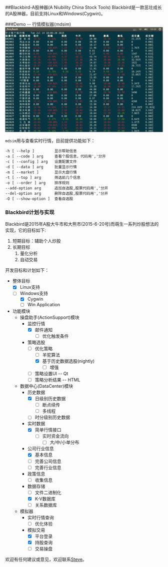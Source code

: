 ##Blackbird-A股神器(A Niubility China Stock Tools)
Blackbird是一款茁壮成长的A股神器，目前支持Linux和Windows(Cygwin)。

###Demo -- 行情模拟器(mdsim)
![Blackbird.gif](demo/demo.gif)

`mdsim`用与查看实时行情，目前提供功能如下：

    -h [ --help ]         显示帮助信息
    -a [ --code ] arg     查看个股信息，代码用','分开
    -c [ --config ] arg   设置配置文件
    -d [ --data ] arg     批量显示行情
    -m [ --market ]       显示大盘行情
    -t [ --top ] arg      筛选前几个信息
    -o [ --order ] arg    排序规则
    --add-option arg      追加自选股,股票代码用','分开
    --del-option arg      删除自选股,股票代码用','分开
    -O [ --show-option ]  查看自选股

### Blackbird计划与实现
Blackbird是2015年A股大牛市和大熊市(2015-6-20号)而萌生一系列炒股想法的实现，它的目标如下:

1. 短期目标：辅助个人炒股
2. 长期目标
    1. 量化分析
    2. 自动交易

开发目标和计划如下：

* 整体目标
    * [x] Linux支持
    * [ ] Windows支持
        * [x] Cygwin
        * [ ] Win Application
* 功能模块
    * 操盘助手(ActionSupport)模块
        * 监控行情
            * [x] 邮件通知
                * [ ] 优化触发条件
        * 策略选股
            * [ ] 优化策略
                * [ ] 羊驼算法
                * [x] 基于历史数据选股(nightly)
                    * [ ] 增强
            * [ ] 策略设置UI -- Qt
            * [ ] 策略分析结果 -- HTML
    * 数据中心(DataCenter)模块
        * 历史数据
            * [x] 日级别历史数据
                * [ ] 断点续传
                * [ ] 多线程
            * [ ] 时分级别历史数据
        * 实时数据
            * [x] 简单行情接口
                * [ ] 实时资金流向
                    * [ ] 大/中/小单分布
        * 公司行业信息
            * [x] 基本信息
            * [ ] 完善公司信息
            * [ ] 完善行业信息
        * 政策信息
            * [ ] 收集信息
        * 数据存储
            * [ ] 文件二进制化 
            * [x] K-V数据库
            * [ ] 关系数据库
    * 模拟器
        * 实时行情查询
            * [ ] 优化体验
        * 模拟交易
            * [x] 平台登录
            * [x] 持股查询
            * [ ] 交易操盘

欢迎有任何建议或意见，欢迎联系[Steve](mailto:zhongsizhi@foxmail.com)。




